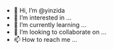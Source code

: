 - 👋 Hi, I’m @yinzida
- 👀 I’m interested in ...
- 🌱 I’m currently learning ...
- 💞️ I’m looking to collaborate on ...
- 📫 How to reach me ...

<!---
yinzida/yinzida is a ✨ special ✨ repository because its `README.md` (this file) appears on your GitHub profile.
You can click the Preview link to take a look at your changes.
--->
